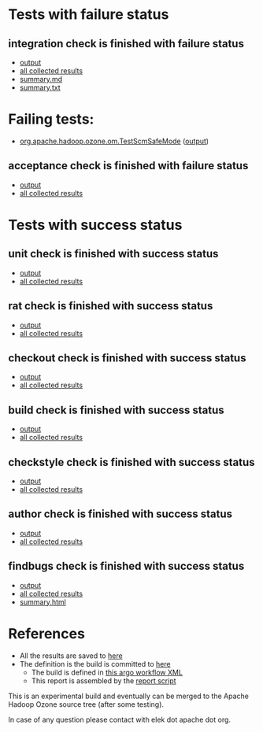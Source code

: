 # Tests with failure status

## integration check is finished with failure status

   * [output](https://raw.githubusercontent.com/elek/ozone-ci-03/master/pr/pr-hdds-2292-99zdm/integration/output.log)
   * [all collected results](https://github.com/elek/ozone-ci-03/tree/master/pr/pr-hdds-2292-99zdm/integration)
   * [summary.md](https://github.com/elek/ozone-ci-03/tree/master/pr/pr-hdds-2292-99zdm/integration/summary.md)
   * [summary.txt](https://github.com/elek/ozone-ci-03/tree/master/pr/pr-hdds-2292-99zdm/integration/summary.txt)

# Failing tests: 

 * [org.apache.hadoop.ozone.om.TestScmSafeMode](hadoop-ozone/integration-test/org.apache.hadoop.ozone.om.TestScmSafeMode.txt) ([output](hadoop-ozone/integration-test/org.apache.hadoop.ozone.om.TestScmSafeMode-output.txt))

## acceptance check is finished with failure status

   * [output](https://raw.githubusercontent.com/elek/ozone-ci-03/master/pr/pr-hdds-2292-99zdm/acceptance/output.log)
   * [all collected results](https://github.com/elek/ozone-ci-03/tree/master/pr/pr-hdds-2292-99zdm/acceptance)



# Tests with success status

## unit check is finished with success status

   * [output](https://raw.githubusercontent.com/elek/ozone-ci-03/master/pr/pr-hdds-2292-99zdm/unit/output.log)
   * [all collected results](https://github.com/elek/ozone-ci-03/tree/master/pr/pr-hdds-2292-99zdm/unit)


## rat check is finished with success status

   * [output](https://raw.githubusercontent.com/elek/ozone-ci-03/master/pr/pr-hdds-2292-99zdm/rat/output.log)
   * [all collected results](https://github.com/elek/ozone-ci-03/tree/master/pr/pr-hdds-2292-99zdm/rat)


## checkout check is finished with success status

   * [output](https://raw.githubusercontent.com/elek/ozone-ci-03/master/pr/pr-hdds-2292-99zdm/checkout/output.log)
   * [all collected results](https://github.com/elek/ozone-ci-03/tree/master/pr/pr-hdds-2292-99zdm/checkout)


## build check is finished with success status

   * [output](https://raw.githubusercontent.com/elek/ozone-ci-03/master/pr/pr-hdds-2292-99zdm/build/output.log)
   * [all collected results](https://github.com/elek/ozone-ci-03/tree/master/pr/pr-hdds-2292-99zdm/build)


## checkstyle check is finished with success status

   * [output](https://raw.githubusercontent.com/elek/ozone-ci-03/master/pr/pr-hdds-2292-99zdm/checkstyle/output.log)
   * [all collected results](https://github.com/elek/ozone-ci-03/tree/master/pr/pr-hdds-2292-99zdm/checkstyle)


## author check is finished with success status

   * [output](https://raw.githubusercontent.com/elek/ozone-ci-03/master/pr/pr-hdds-2292-99zdm/author/output.log)
   * [all collected results](https://github.com/elek/ozone-ci-03/tree/master/pr/pr-hdds-2292-99zdm/author)


## findbugs check is finished with success status

   * [output](https://raw.githubusercontent.com/elek/ozone-ci-03/master/pr/pr-hdds-2292-99zdm/findbugs/output.log)
   * [all collected results](https://github.com/elek/ozone-ci-03/tree/master/pr/pr-hdds-2292-99zdm/findbugs)
   * [summary.html](https://elek.github.io/ozone-ci-03/pr/pr-hdds-2292-99zdm/findbugs/summary.html)




# References

 * All the results are saved to [here](https://github.com/elek/ozone-ci-03/tree/master/pr/pr-hdds-2292-99zdm/)
 * The definition is the build is committed to [here](https://github.com/elek/argo-ozone)
    * The build is defined in [this argo workflow XML](https://github.com/elek/argo-ozone/blob/master/ozone-build.yaml)
    * This report is assembled by the [report script](https://github.com/elek/argo-ozone/blob/master/scripts/report.sh)

This is an experimental build and eventually can be merged to the Apache Hadoop Ozone source tree (after some testing).

In case of any question please contact with elek dot apache dot org.
